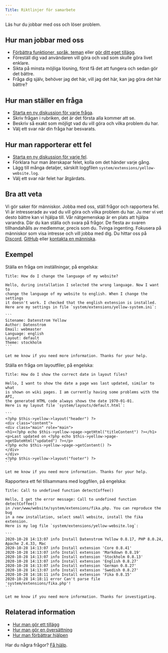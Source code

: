 ```yaml
---
Title: Riktlinjer för samarbete
---
```

Läs hur du jobbar med oss och löser problem.

## Hur man jobbar med oss

* [Förbättra funktioner, språk, teman](https://github.com/datenstrom/yellow-extensions/tree/main/README-sv.md) eller [gör ditt eget tillägg](https://github.com/annaesvensson/yellow-publish/tree/main/README-sv.md).
* Föreställ dig vad användaren vill göra och vad som skulle göra livet enklare.
* Sikta på minsta möjliga lösning, först få det att fungera och sedan gör det bättre.
* Fråga dig själv, behöver jag det här, vill jag det här, kan jag göra det här bättre?

## Hur man ställer en fråga

* [Starta en ny diskussion för varje fråga](https://github.com/datenstrom/yellow/discussions/categories/ask-a-question).
* Skriv frågan i rubriken, det är det första alla kommer att se.
* Beskriv så exakt som möjligt vad du vill göra och vilka problem du har.
* Välj ett svar när din fråga har besvarats.

## Hur man rapporterar ett fel

* [Starta en ny diskussion för varje fel](https://github.com/datenstrom/yellow/discussions/categories/report-a-bug).
* Förklara hur man återskapar felet, kolla om det händer varje gång.
* Lägg till många detaljer, särskilt loggfilen `system/extensions/yellow-website.log`.
* Välj ett svar när felet har åtgärdats.

## Bra att veta

Vi gör saker för människor. Jobba med oss, ställ frågor och rapportera fel. Vi är intresserade av vad du vill göra och vilka problem du har. Ju mer vi vet desto bättre kan vi hjälpa till. Vår nätgemenskap är en plats att hjälpa varandra. Där du kan ställa och svara på frågor. De flesta av svaren tillhandahålls av medlemmar, precis som du. Tvinga ingenting. Fokusera på människor som visa intresse och vill jobba med dig. Du hittar oss på [Discord](https://discord.gg/NYvTETsHS9), [GitHub](https://github.com/datenstrom) eller [kontakta en människa](https://datenstrom.se/sv/contact/).

## Exempel

Ställa en fråga om inställningar, på engelska:

    Title: How do I change the language of my website?
    
    Hello, during installation I selected the wrong language. Now I want to 
    change the language of my website to english. When I change the settings 
    it doesn't work. I checked that the english extension is installed. 
    Here are my settings in file `system/extensions/yellow-system.ini`:
    
    ```
    Sitename: Datenstrom Yellow
    Author: Datenstrom
    Email: webmaster
    Language: english
    Layout: default
    Theme: stockholm
    ```
    
    Let me know if you need more information. Thanks for your help.

Ställa en fråga om layoutfiler, på engelska:

    Title: How do I show the correct date in layout files?
    
    Hello, I want to show the date a page was last updated, similar to what 
    is shown on wiki pages. I am currently having some problems with the API, 
    the generated HTML code always shows the date 1970-01-01.
    Here is my layout file `system/layouts/default.html`:
    
    ```
    <?php $this->yellow->layout("header") ?>
    <div class="content">
    <div class="main" role="main">
    <h1><?php echo $this->yellow->page->getHtml("titleContent") ?></h1>
    <p>Last updated on <?php echo $this->yellow->page->getDateHtml("updated") ?></p>
    <?php echo $this->yellow->page->getContent() ?>
    </div>
    </div>
    <?php $this->yellow->layout("footer") ?>
    ```
    
    Let me know if you need more information. Thanks for your help.

Rapportera ett fel tillsammans med loggfilen, på engelska:

    Title: Call to undefined function detectCoffee()
    
    Hello, I get the error message: Call to undefined function detectCoffee() 
    in /var/www/website/system/extensions/fika.php. You can reproduce the bug 
    in a new installation, select small website, install the fika extension. 
    Here is my log file `system/extensions/yellow-website.log`:
    
    ```
    2020-10-28 14:13:07 info Install Datenstrom Yellow 0.8.17, PHP 8.0.24, Apache 2.4.33, Mac
    2020-10-28 14:13:07 info Install extension 'Core 0.8.41'
    2020-10-28 14:13:07 info Install extension 'Markdown 0.8.19'
    2020-10-28 14:13:07 info Install extension 'Stockholm 0.8.13'
    2020-10-28 14:13:07 info Install extension 'English 0.8.27'
    2020-10-28 14:13:07 info Install extension 'German 0.8.27'
    2020-10-28 14:13:07 info Install extension 'Swedish 0.8.27'
    2020-10-28 14:18:11 info Install extension 'Fika 0.8.15'
    2020-10-28 14:18:11 error Can't parse file 'system/extensions/fika.php'!
    ```
    
    Let me know if you need more information. Thanks for investigating.

## Relaterad information

* [Hur man gör ett tillägg](https://github.com/annaesvensson/yellow-publish/tree/main/README-sv.md)
* [Hur man gör en översättning](https://github.com/annaesvensson/yellow-language/tree/main/README-sv.md)
* [Hur man förbättrar hjälpen](https://github.com/annaesvensson/yellow-help/tree/main/README-sv.md) 

Har du några frågor? [Få hjälp](.).
